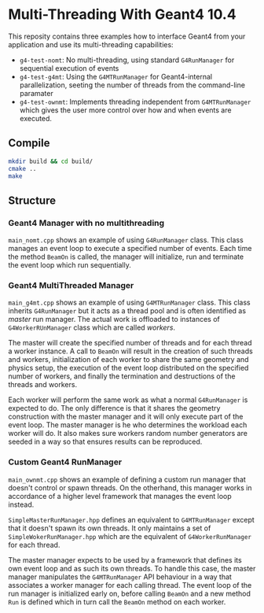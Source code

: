 # Multi-Threading With Geant4 10.4

This reposity contains three examples how to interface Geant4 from your application and use its multi-threading capabilities:

* `g4-test-nomt`: No multi-threading, using standard `G4RunManager` for sequential execution of events
* `g4-test-g4mt`: Using the `G4MTRunManager` for Geant4-internal parallelization, seeting the number of threads from the command-line paramater
* `g4-test-ownmt`: Implements threading independent from `G4MTRunManager` which gives the user more control over how and when events are executed.

## Compile

```bash
mkdir build && cd build/
cmake ..
make
```

## Structure

### Geant4 Manager with no multithreading

`main_nomt.cpp` shows an example of using `G4RunManager` class. This class manages an event loop to execute a specified number of events. Each time the method `BeamOn` is called, the manager will initialize, run and terminate the event loop which run sequentially.

### Geant4 MultiThreaded Manager

`main_g4mt.cpp` shows an example of using `G4MTRunManager` class. This class inherits `G4RunManager` but it acts as a thread pool and is often identified as *master* run manager. The actual work is offloaded to instances of `G4WorkerRUnManager` class which are called *workers*.

The master will create the specified number of threads and for each thread a worker instance. A call to `BeamOn` will result in the creation of such threads and workers, initialization of each worker to share the same geometry and physics setup, the execution of the event loop distributed on the specified number of workers, and finally the termination and destructions of the threads and workers.

Each worker will perform the same work as what a normal `G4RunManager` is expected to do. The only difference is that it shares the geometry construction with the master manager and it will only execute part of the event loop. The master manager is he who determines the workload each worker will do. It also makes sure workers random number generators are seeded in a way so that ensures results can be reproduced.

### Custom Geant4 RunManager

`main_ownmt.cpp` shows an example of defining a custom run manager that doesn't control or spawn threads. On the otherhand, this manager works in accordance of a higher level framework that manages the event loop instead.

`SimpleMasterRunManager.hpp` defines an equivalent to `G4MTRunManager` except that it doesn't spawn its own threads. It only maintains a set of `SimpleWokerRunManager.hpp` which are the equivalent of `G4WorkerRunManager` for each thread.

The master manager expects to be used by a framework that defines its own event loop and as such its own threads. To handle this case, the master manager manipulates the `G4MTRunManager` API behaviour in a way that associates a worker manager for each calling thread. The event loop of the run manager is initialized early on, before calling `BeamOn` and a new method `Run` is defined which in turn call the `BeamOn` method on each worker.


